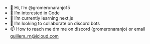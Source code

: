 - 👋 Hi, I’m @gromeronaranjo15
- 👀 I’m interested in Code
- 🌱 I’m currently learning next.js
- 💞️ I’m looking to collaborate on discord bots
- 📫 How to reach me dm me on discord (gromeronaranjo) or email guillem_rn@icloud.com

<!---
gromeronaranjo15/gromeronaranjo15 is a ✨ special ✨ repository because its `README.md` (this file) appears on your GitHub profile.
You can click the Preview link to take a look at your changes.
--->
